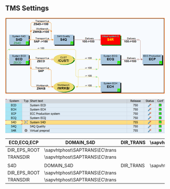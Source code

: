 

## TMS Settings





![image-20210920193441366](TMS.assets/image-20210920193441366.png)



![image-20210921121016063](TMS.assets/image-20210921121016063.png)





| ECD,ECQ,ECP  | DOMAIN_S4D                     | DIR_TRANS | \sapvhtphost\SAPTRANS\EC\trans |
| ------------ | ------------------------------ | --------- | ------------------------------ |
| DIR_EPS_ROOT | \sapvhtphost\SAPTRANS\EC\trans |           |                                |
| TRANSDIR     | \sapvhtphost\SAPTRANS\EC\trans |           |                                |
|              |                                |           |                                |
| S4D          | DOMAIN_S4D                     | DIR_TRANS | \sapvhtphost\SAPTRANS\EC\trans |
| DIR_EPS_ROOT | \sapvhtphost\SAPTRANS\EC\trans |           |                                |
| TRANSDIR     | \sapvhtphost\SAPTRANS\EC\trans |           |                                |

